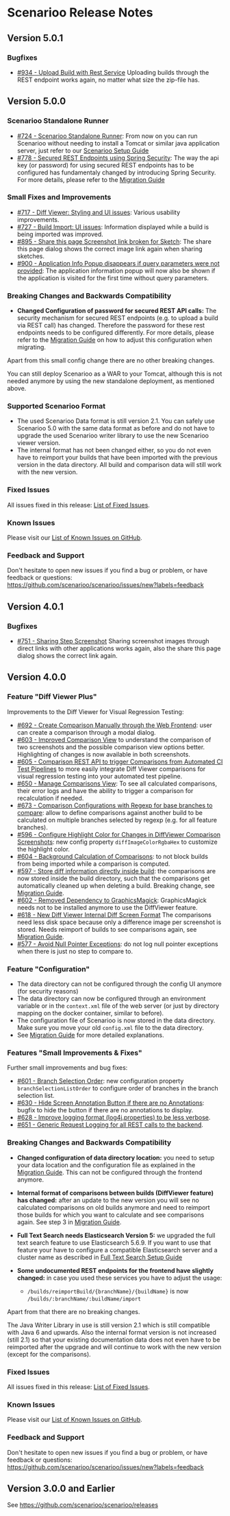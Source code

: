 # Scenarioo Release Notes
## Version 5.0.1

### Bugfixes

* [#934 - Upload Build with Rest Service](https://github.com/scenarioo/scenarioo/issues/934) Uploading builds through the REST endpoint works again, no matter what size the zip-file has.

## Version 5.0.0

### Scenarioo Standalone Runner

* [#724 - Scenarioo Standalone Runner](https://github.com/scenarioo/scenarioo/issues/724): From now on you can run Scenarioo without needing to install a Tomcat or similar java application server, just refer to our [Scenarioo Setup Guide](http://scenarioo.org/docs/5.0/tutorial/Scenarioo-Viewer-Web-Application-Setup.html) 
* [#778 - Secured REST Endpoints using Spring Security](https://github.com/scenarioo/scenarioo/issues/788): The way the api key (or password) for using secured REST endpoints has to be configured has fundamentaly changed by introducing Spring Security. For more details, please refer to the [Migration Guide](http://scenarioo.org/docs/5.0/Migration-Guide.html) 

### Small Fixes and Improvements

* [#717 - Diff Viewer: Styling and UI issues](https://github.com/scenarioo/scenarioo/issues/717): Various usability improvements.
* [#727 - Build Import: UI issues](https://github.com/scenarioo/scenarioo/issues/727): Information displayed while a build is being imported was improved. 
* [#895 - Share this page Screenshot link broken for Sketch](https://github.com/scenarioo/scenarioo/issues/895): The share this page dialog shows the correct image link again when sharing sketches.
* [#900 - Application Info Popup disappears if query parameters were not provided](https://github.com/scenarioo/scenarioo/issues/900): The application information popup will now also be shown if the application is visited for the first time without query parameters.

### Breaking Changes and Backwards Compatibility

* **Changed Configuration of password for secured REST API calls:** 
The security mechanism for secured REST endpoints (e.g. to upload a build via REST call) has changed. Therefore the password for these rest endpoints needs to be configured differently. For more details, please refer to the [Migration Guide](http://scenarioo.org/docs/5.0/Migration-Guide.html) on how to adjust this configuration when migrating.

Apart from this small config change there are no other breaking changes. 

You can still deploy Scenarioo as a WAR to your Tomcat, although this is not needed anymore by using the new standalone deployment, as mentioned above. 

### Supported Scenarioo Format

* The used Scenarioo Data format is still version 2.1. You can safely use Scenarioo 5.0 with the same data format as before and do not have to upgrade the used Scenarioo writer library to use the new Scenarioo viewer version. 
* The internal format has not been changed either, so you do not even have to reimport your builds that have been imported with the previous version in the data directory. All build and comparison data will still work with the new version.

### Fixed Issues

All issues fixed in this release: [List of Fixed Issues](https://github.com/scenarioo/scenarioo/milestone/36?closed=1).

### Known Issues

Please visit our [List of Known Issues on GitHub](https://github.com/scenarioo/scenarioo/issues?q=is%3Aopen+is%3Aissue+label%3A%22known+issue%22).

### Feedback and Support

Don't hesitate to open new issues if you find a bug or problem, or have feedback or questions:
https://github.com/scenarioo/scenarioo/issues/new?labels=feedback

## Version 4.0.1

### Bugfixes

* [#751 - Sharing Step Screenshot](https://github.com/scenarioo/scenarioo/issues/751) Sharing screenshot images through direct links with other applications works again, also the share this page dialog shows the correct link again.

## Version 4.0.0 

### Feature "Diff Viewer Plus"

Improvements to the Diff Viewer for Visual Regression Testing:

* [#692 - Create Comparison Manually through the Web Frontend](https://github.com/scenarioo/scenarioo/issues/692): user can create a comparison through a modal dialog.
* [#603 - Improved Comparison View](https://github.com/scenarioo/scenarioo/issues/603) to understand the comparison of two screenshots and the possible comparison view options better. Highlighting of changes is now available in both screenshots.
* [#605 - Comparison REST API to trigger Comparisons from Automated CI Test Pipelines](https://github.com/scenarioo/scenarioo/issues/605) to more easily integrate Diff Viewer comparisons for visual regression testing into your automated test pipeline.
* [#650 - Manage Comparisons View](https://github.com/scenarioo/scenarioo/issues/650): To see all calculated comparisons, their error logs and have the ability to trigger a comparison for recalculation if needed.
* [#673 - Comparison Configurations with Regexp for base branches to compare](https://github.com/scenarioo/scenarioo/issues/673): allow to define comparisons against another build to be calculated on multiple branches selected by regexp (e.g. for all feature branches).
* [#596 - Configure Highlight Color for Changes in DiffViewer Comparison Screenshots](https://github.com/scenarioo/scenarioo/issues/596): new config property `diffImageColorRgbaHex` to customize the highlight color.
* [#604 - Background Calculation of Comparisons](https://github.com/scenarioo/scenarioo/issues/604): to not block builds from being imported while a comparison is computed.
* [#597 - Store diff information directly inside build](https://github.com/scenarioo/scenarioo/issues/597): the comparisons are now stored inside the build directory, such that the comparisons get automatically cleaned up when deleting a build. Breaking change, see [Migration Guide](Migration-Guide.md).
* [#602 - Removed Dependency to GraphicsMagick](https://github.com/scenarioo/scenarioo/issues/602): GraphicsMagick needs not to be installed anymore to use the DiffViewer feature.
* [#618 - New Diff Viewer Internal Diff Screen Format](https://github.com/scenarioo/scenarioo/issues/618) The comparisons need less disk space because only a difference image per screenshot is stored. Needs reimport of builds to see comparisons again, see [Migration Guide](Migration-Guide.md).
* [#577 - Avoid Null Pointer Exceptions](https://github.com/scenarioo/scenarioo/issues/577): do not log null pointer exceptions when there is just no step to compare to.

### Feature "Configuration"

* The data directory can not be configured through the config UI anymore (for security reasons)
* The data directory can now be configured through an environment variable or in the `context.xml` file of the web server (or just by directory mapping on the docker container, similar to before).
* The configuration file of Scenarioo is now stored in the data directory. Make sure you move your old `config.xml` file to the data directory.
* See [Migration Guide](Migration-Guide.md) for more detailed explanations.

### Features "Small Improvements & Fixes"

Further small improvements and bug fixes:

* [#601 - Branch Selection Order](https://github.com/scenarioo/scenarioo/issues/601): new configuration property `branchSelectionListOrder` to configure order of branches in the branch selection list. 
* [#630 - Hide Screen Annotation Button if there are no Annotations](https://github.com/scenarioo/scenarioo/issues/630): bugfix to hide the button if there are no annotations to display.
* [#628 - Improve logging format (log4j.properties) to be less verbose](https://github.com/scenarioo/scenarioo/issues/628).
* [#651 - Generic Request Logging for all REST calls to the backend](https://github.com/scenarioo/scenarioo/issues/651).

### Breaking Changes and Backwards Compatibility

* **Changed configuration of data directory location:** you need to setup your data location and the configuration file 
as explained in the [Migration Guide](Migration-Guide.md). This can not be configured through the frontend anymore.

* **Internal format of comparisons between builds (DiffViewer feature) has changed:** after an update to the new version you will see no calculated comparisons on old builds anymore and need to reimport those builds for which you want to calculate and see comparisons again. See step 3 in [Migration Guide](Migration-Guide.md).

* **Full Text Search needs Elasticsearch Version 5:** we upgraded the full text search feature to use Elasticsearch 5.6.9. If you want to use that feature your have to configure a compatible Elasticsearch server and a cluster name as described in [Full Text Search Setup Guide](features/full-text-search/setup.md)

* **Some undocumented REST endpoints for the frontend have slightly changed:** in case you used these services you have to adjust the usage:
    * `/builds/reimportBuild/{branchName}/{buildName}` is now `/builds/:branchName/:buildName/import`

Apart from that there are no breaking changes.

The Java Writer Library in use is still version 2.1 which is still compatible with Java 6 and upwards. 
Also the internal format version is not increased (still 2.1) so that your existing documentation data 
does not even have to be reimported after the upgrade and will continue to work with the new version (except for the comparisons).

### Fixed Issues

All issues fixed in this release: [List of Fixed Issues](https://github.com/scenarioo/scenarioo/milestone/33?closed=1).

### Known Issues

Please visit our [List of Known Issues on GitHub](https://github.com/scenarioo/scenarioo/issues?q=is%3Aopen+is%3Aissue+label%3A%22known+issue%22).

### Feedback and Support

Don't hesitate to open new issues if you find a bug or problem, or have feedback or questions:
https://github.com/scenarioo/scenarioo/issues/new?labels=feedback

  
## Version 3.0.0 and Earlier 

See https://github.com/scenarioo/scenarioo/releases
  
